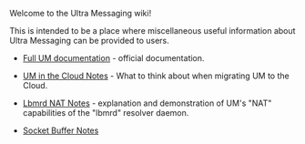 Welcome to the Ultra Messaging wiki!

This is intended to be a place where miscellaneous useful information about Ultra Messaging can be provided to users.

* [Full UM documentation](https://ultramessaging.github.io/currdoc/) - official documentation.

* [UM in the Cloud Notes](UM-in-the-Cloud-Notes.md) - What to think about when migrating UM to the Cloud.

* [Lbmrd NAT Notes](Lbmrd-NAT-Notes.md) - explanation and demonstration of UM's "NAT" capabilities of the "lbmrd" resolver daemon.
* [Socket Buffer Notes](socket-buffer-notes.md)
